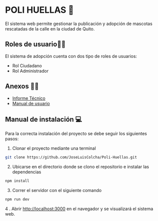 # POLI HUELLAS :dog:
El sistema web permite gestionar la publicación y adopción de mascotas rescatadas de la calle en la ciudad de Quito.

## Roles de usuario:man_office_worker:
El sistema de adopción cuenta con dos tipo de roles de usuarios:
- Rol Ciudadano
- Rol Administrador

## Anexos :page_facing_up:🎥
- [Informe Técnico](https://docs.google.com/document/d/1QQrjvp8LLsJYbu36nmvyAK4r6Og1QMJN/edit?usp=sharing&ouid=115500227898869112651&rtpof=true&sd=true)
- [Manual de usuario](#)
## Manual de instalación 	:computer:
Para la correcta instalación del proyecto se debe seguir los siguientes pasos:

1. Clonar el proyecto mediante una terminal
```bash
git clone https://github.com/JoseLuisColcha/Poli-Huellas.git
```
2. Ubicarse en el directorio donde se clono el repositorio e instalar las dependencias

```bash
npm install
```

3. Correr el servidor con el siguiente comando

```bash
npm run dev
```
4 . Abrir [http://localhost:3000](http://localhost:3000) en el navegador y se visualizará el sistema web.


